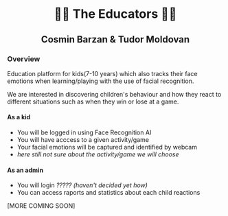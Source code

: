 <h1 align=center> 👨‍🏫 The Educators 👩‍🏫 </h1>

<h2 align=center> Cosmin Barzan & Tudor Moldovan </h2>

### Overview ###
Education platform for kids(7-10 years) which also tracks their face emotions when learning/playing with the use of facial recognition.

We are interested in discovering children's behaviour and how they react to different situations such as when they win or lose at a game.

  #### As a kid #### 
  - You will be logged in using Face Recognition AI
  - You will have acccess to a given activity/game
  - Your facial emotions will be captured and identified by webcam 
  - *here still not sure about the activity/game we will choose*
  
  #### As an admin ####
  - You will login *????? (haven't decided yet how)*
  - You can access raports and statistics about each child reactions 
  
  
  [MORE COMING SOON]
